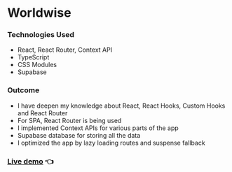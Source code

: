# Worldwise

### Technologies Used

- React, React Router, Context API
- TypeScript
- CSS Modules
- Supabase

### Outcome
- I have deepen my knowledge about React, React Hooks, Custom Hooks and React Router
- For SPA, React Router is being used 
- I implemented Context APIs for various parts of the app
- Supabase database for storing all the data
- I optimized the app by lazy loading routes and suspense fallback

### <a href="https://world-wise-self.vercel.app/">Live demo</a> 👈
